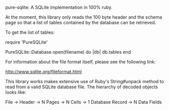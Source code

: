pure-sqlite: A SQLite implementation in 100% ruby.

At the moment, this library only reads the 100 byte header and the schema
page so that a list of tables contained by the database can be retrieved.

To get the list of tables:

  require 'PureSQLite'
  
  PureSQLite::Database.open(filename) do |db|
    db.tables
  end

For information about the file format itself, please see the following link:

http://www.sqlite.org/fileformat.html

This library works makes extensive use of Ruby's String#unpack method to read
from a valid SQLite database file. The hierarchy of decoded objects looks
like:

File
 -> Header
 -> N Pages
    -> N Cells
      -> 1 Database Record
        -> N Data Fields